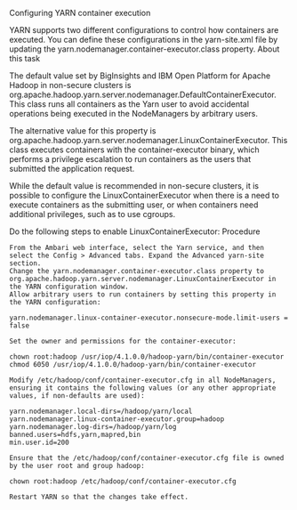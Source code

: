 Configuring YARN container execution

YARN supports two different configurations to control how containers are executed. You can define these configurations in the yarn-site.xml file by updating the yarn.nodemanager.container-executor.class property.
About this task

The default value set by BigInsights and IBM Open Platform for Apache Hadoop in non-secure clusters is org.apache.hadoop.yarn.server.nodemanager.DefaultContainerExecutor. This class runs all containers as the Yarn user to avoid accidental operations being executed in the NodeManagers by arbitrary users.

The alternative value for this property is org.apache.hadoop.yarn.server.nodemanager.LinuxContainerExecutor. This class executes containers with the container-executor binary, which performs a privilege escalation to run containers as the users that submitted the application request.

While the default value is recommended in non-secure clusters, it is possible to configure the LinuxContainerExecutor when there is a need to execute containers as the submitting user, or when containers need additional privileges, such as to use cgroups.

Do the following steps to enable LinuxContainerExecutor:
Procedure

    From the Ambari web interface, select the Yarn service, and then select the Config > Advanced tabs. Expand the Advanced yarn-site section.
    Change the yarn.nodemanager.container-executor.class property to org.apache.hadoop.yarn.server.nodemanager.LinuxContainerExecutor in the YARN configuration window.
    Allow arbitrary users to run containers by setting this property in the YARN configuration:

    yarn.nodemanager.linux-container-executor.nonsecure-mode.limit-users = false

    Set the owner and permissions for the container-executor:

    chown root:hadoop /usr/iop/4.1.0.0/hadoop-yarn/bin/container-executor 
    chmod 6050 /usr/iop/4.1.0.0/hadoop-yarn/bin/container-executor

    Modify /etc/hadoop/conf/container-executor.cfg in all NodeManagers, ensuring it contains the following values (or any other appropriate values, if non-defaults are used):

    yarn.nodemanager.local-dirs=/hadoop/yarn/local 
    yarn.nodemanager.linux-container-executor.group=hadoop 
    yarn.nodemanager.log-dirs=/hadoop/yarn/log 
    banned.users=hdfs,yarn,mapred,bin 
    min.user.id=200

    Ensure that the /etc/hadoop/conf/container-executor.cfg file is owned by the user root and group hadoop:

    chown root:hadoop /etc/hadoop/conf/container-executor.cfg

    Restart YARN so that the changes take effect.

